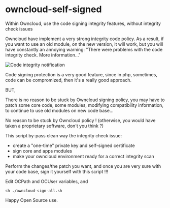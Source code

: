 # owncloud-self-signed
Within Owncloud, use the code signing integrity features, without integrity check issues

Owncloud have implement a very strong integrity code policy. As a result, if you want to use an old module, on the new version, it will work, but you will have constantly an annoying warning:
"There were problems with the code integrity check. More information..."

![Code integrity notification](https://doc.owncloud.org/server/9.0/admin_manual/_images/code-integrity-notification.png)

Code signing protection is a very good feature, since in php, sometimes, code can be compromized, then it's a really good approach.

BUT,

There is no reason to be stuck by Owncloud signing policy, you may have to patch some core code, some modules, modifying compatibility information, to continue to use old modules on new code base...

No reason to be stuck by Owncloud policy !
(otherwise, you would have taken a proprietary software, don't you think ?)

This script by-pass clean way the integrity check issue:
- create a "one-time" private key and self-signed certificate
- sign core and apps modules
- make your owncloud environment ready for a correct integrity scan

Perform the changes/the patch you want, and once you are very sure with your code base, sign it yourself with this script !!!

Edit OCPath and OCUser variables, and
```
sh ./owncloud-sign-all.sh
```
Happy Open Source use.
